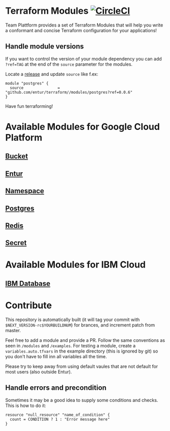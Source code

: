 # Terraform Modules [![CircleCI](https://circleci.com/gh/entur/terraform.svg?style=svg)](https://circleci.com/gh/entur/terraform)

Team Plattform provides a set of Terraform Modules that will help you write a conformant and concise Terraform configuration for your applications!

## Handle module versions
If you want to control the version of your module dependency you can add `?ref=TAG` at the end of the `source` parameter for the modules. 

Locate a [release](https://github.com/entur/terraform/releases) and update `source` like f.ex:

```hcl
module "postgres" {
  source               = "github.com/entur/terraform//modules/postgres?ref=0.0.6"
}
```

Have fun terraforming!

# Available Modules for Google Cloud Platform

## [Bucket](./modules/bucket)

## [Entur](./modules/entur)

## [Namespace](./modules/namespace)

## [Postgres](./modules/postgres)
    
## [Redis](./modules/redis)

## [Secret](./modules/secret)

# Available Modules for IBM Cloud

## [IBM Database](./modules/ibm-database)

# Contribute

This repository is automatically built (it will tag your commit with `$NEXT_VERSION-rc$YOURBUILDNUM`) for brances, and increment patch from master.

Feel free to add a module and provide a PR.
Follow the same conventions as seen in `/modules` and `/examples`.
For testing a module, create a `variables.auto.tfvars` in the example directory (this is ignored by git) so you don't have to fill inn all variables all the time.

Please try to keep away from using default vaules that are not default for most users (also outside Entur).

## Handle errors and precondition

Sometimes it may be a good idea to supply some conditions and checks. This is how to do it:

```hcl
resource "null_resource" "name_of_condition" {
  count = CONDITION ? 1 : "Error message here"
}
```
